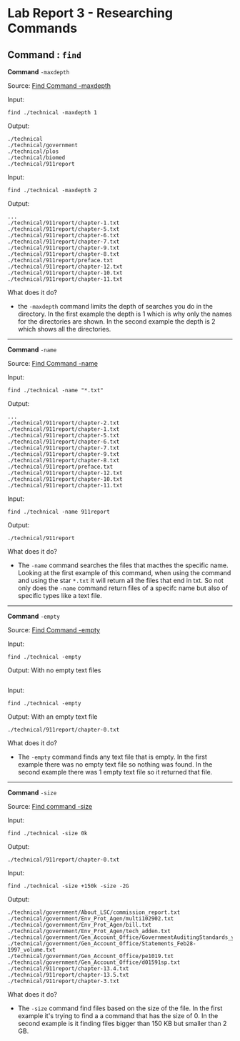 # Lab Report 3 - Researching Commands

## Command : `find`

**Command** `-maxdepth`

Source: [Find Command -maxdepth](https://www.redhat.com/sysadmin/linux-find-command)

Input:
```
find ./technical -maxdepth 1
```

Output:
```
./technical
./technical/government
./technical/plos
./technical/biomed
./technical/911report
```

Input:
```
find ./technical -maxdepth 2
```

Output:
```
...
./technical/911report/chapter-1.txt
./technical/911report/chapter-5.txt
./technical/911report/chapter-6.txt
./technical/911report/chapter-7.txt
./technical/911report/chapter-9.txt
./technical/911report/chapter-8.txt
./technical/911report/preface.txt
./technical/911report/chapter-12.txt
./technical/911report/chapter-10.txt
./technical/911report/chapter-11.txt
```

What does it do?
* the `-maxdepth` command limits the depth of searches you do in the directory. In the first example the depth
 is 1 which is why only the names for the directories are shown. In the second example the depth is 2 which shows
 all the directories.
 
 ---
 
 **Command** `-name`
 
 Source: [Find Command -name](https://www.geeksforgeeks.org/find-command-in-linux-with-examples/)
 
 Input:
 ```
 find ./technical -name "*.txt"
 ```
 
 Output:
 ```
 ...
 ./technical/911report/chapter-2.txt
./technical/911report/chapter-1.txt
./technical/911report/chapter-5.txt
./technical/911report/chapter-6.txt
./technical/911report/chapter-7.txt
./technical/911report/chapter-9.txt
./technical/911report/chapter-8.txt
./technical/911report/preface.txt
./technical/911report/chapter-12.txt
./technical/911report/chapter-10.txt
./technical/911report/chapter-11.txt
 ```
 
 Input:
 ```
 find ./technical -name 911report
 ```
 
 Output:
 ```
 ./technical/911report
 ```
 
 What does it do?
 * The `-name` command searches the files that macthes the specific name. Looking at the first example of this command, when using the command and using the star `*.txt` it will return all the files that end in txt. So not only does the `-name` command return files of a specifc name but also of specific types like a text file.

---

**Command** `-empty`

Source: [Find Command -empty](https://www.geeksforgeeks.org/find-command-in-linux-with-examples/)

Input:
```
find ./technical -empty
```

Output: With no empty text files
```

```

Input:
```
find ./technical -empty
```

Output: With an empty text file
```
./technical/911report/chapter-0.txt
```
 
 What does it do?
 * The `-empty` command finds any text file that is empty. In the first example there was no empty text file
   so nothing was found. In the second example there was 1 empty text file so it returned that file. 
   
---  

**Command** `-size`

Source: [Find command -size](https://linuxhandbook.com/find-command-examples/)

Input:
```
find ./technical -size 0k
```

Output:
```
./technical/911report/chapter-0.txt
```

Input:
```
find ./technical -size +150k -size -2G 
```

Output:
```
./technical/government/About_LSC/commission_report.txt
./technical/government/Env_Prot_Agen/multi102902.txt
./technical/government/Env_Prot_Agen/bill.txt
./technical/government/Env_Prot_Agen/tech_adden.txt
./technical/government/Gen_Account_Office/GovernmentAuditingStandards_yb2002ed.txt
./technical/government/Gen_Account_Office/Statements_Feb28-1997_volume.txt
./technical/government/Gen_Account_Office/pe1019.txt
./technical/government/Gen_Account_Office/d01591sp.txt
./technical/911report/chapter-13.4.txt
./technical/911report/chapter-13.5.txt
./technical/911report/chapter-3.txt
```

What does it do?
* The `-size` command find files based on the size of the file. In the first example it's trying to find a
  a command that has the size of 0. In the second example is it finding files bigger than 150 KB but smaller
  than 2 GB.
